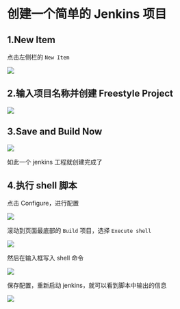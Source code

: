 # 创建一个简单的 Jenkins 项目

## 1.New Item

点击左侧栏的 `New Item`

![](../images/jenkins/chapter1.1.png)

## 2.输入项目名称并创建 Freestyle Project

![](../images/jenkins/chapter1.2.png)


## 3.Save and Build Now

![](../images/jenkins/chapter1.3.png)

如此一个 jenkins 工程就创建完成了


## 4.执行 shell 脚本

点击 Configure，进行配置

![](../images/jenkins/chapter1.4.png)

滚动到页面最底部的 `Build` 项目，选择 `Execute shell`

![](../images/jenkins/chapter1.5.png)

然后在输入框写入 shell 命令

![](../images/jenkins/chapter1.6.png)

保存配置，重新启动 jenkins，就可以看到脚本中输出的信息

![](../images/jenkins/chapter1.7.png)